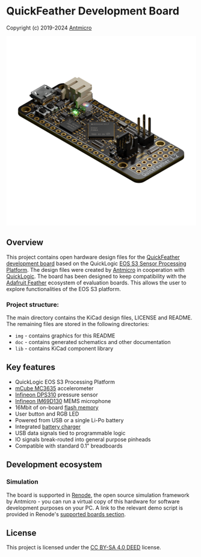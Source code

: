 # QuickFeather Development Board

Copyright (c) 2019-2024 [Antmicro](https://www.antmicro.com)

![](img/feather-board.png)

## Overview

This project contains open hardware design files for the [QuickFeather development board](https://www.quicklogic.com/products/eos-s3/quickfeather-development-kit/) based on the QuickLogic [EOS S3 Sensor Processing Platform](https://www.quicklogic.com/products/eos-s3/).
The design files were created by [Antmicro](https://www.antmicro.com) in cooperation with [QuickLogic](https://www.quicklogic.com/).
The board has been designed to keep compatibility with the [Adafruit Feather](https://learn.adafruit.com/adafruit-feather/feather-specification) ecosystem of evaluation boards.
This allows the user to explore functionalities of the EOS S3 platform.

### Project structure:

The main directory contains the KiCad design files, LICENSE and README.
The remaining files are stored in the following directories:

* ``img`` - contains graphics for this README
* ``doc`` - contains generated schematics and other documentation
* ``lib`` - contains KiCad component library

## Key features

* QuickLogic EOS S3 Processing Platform
* [mCube MC3635](https://www.memsic.com/Public/Uploads/uploadfile/files/20220119/MC3635Datasheet.pdf) accelerometer
* [Infineon DPS310](https://www.infineon.com/dgdl/Infineon-DPS310-DataSheet-v01_01-EN.pdf?fileId=5546d462576f34750157750826c42242) pressure sensor
* [Infineon IM69D130](https://www.infineon.com/dgdl/Infineon-IM69D130-DS-v01_00-EN.pdf?fileId=5546d462602a9dc801607a0e46511a2e) MEMS microphone 
* 16Mbit of on-board [flash memory](https://www.gigadevice.com.cn/Public/Uploads/uploadfile/files/20220714/DS-00086-GD25Q16C-Rev3.2.pdf)
* User button and RGB LED
* Powered from USB or a single Li-Po battery
* Integrated [battery charger](http://ww1.microchip.com/downloads/en/DeviceDoc/20001984g.pdf)
* USB data signals tied to programmable logic
* IO signals break-routed into general purpose pinheads
* Compatible with standard 0.1" breadboards

## Development ecosystem

### Simulation

The board is supported in [Renode](https://renode.io/), the open source simulation framework by Antmicro - you can run a virtual copy of this hardware for software development purposes on your PC. A link to the relevant demo script is provided in Renode's [supported boards section](https://renode.readthedocs.io/en/latest/introduction/supported-boards.html).

## License

This project is licensed under the [CC BY-SA 4.0 DEED](LICENSE) license.
